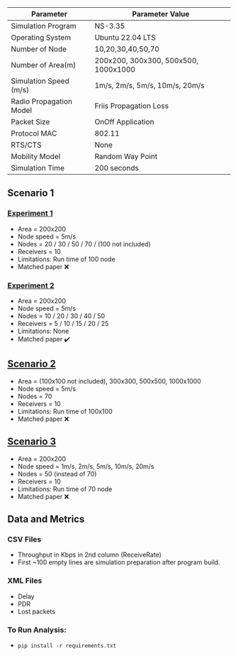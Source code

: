 | Parameter               | Parameter Value                               |
|-------------------------|-----------------------------------------------|
| Simulation Program      | NS-3.35                                       |
| Operating System        | Ubuntu 22.04 LTS                              |
| Number of Node          | 10,20,30,40,50,70                             |
| Number of Area(m)       | 200x200, 300x300, 500x500, 1000x1000          |
| Simulation Speed (m/s)  | 1m/s, 2m/s, 5m/s, 10m/s, 20m/s                |
| Radio Propagation Model | Friis Propagation Loss                        |
| Packet Size             | OnOff Application                             |
| Protocol MAC            | 802.11                                        |
| RTS/CTS                 | None                                          |
| Mobility Model          | Random Way Point                              |
| Simulation Time         | 200 seconds                                   |


## Scenario 1
### [Experiment 1](https://github.com/NickLebel/Comp4203/tree/master/nodes)
- Area       = 200x200
- Node speed = 5m/s
- Nodes      = 20 / 30 / 50 / 70 / (100 not included)
- Receivers  = 10
- Limitations: Run time of 100 node
- Matched paper :x:
### [Experiment 2](https://github.com/NickLebel/Comp4203/tree/master/nodesvsreceivers)
- Area       = 200x200
- Node speed = 5m/s
- Nodes      = 10 / 20 / 30 / 40 / 50
- Receivers  = 5 / 10 / 15 / 20 / 25
- Limitations: None
- Matched paper :heavy_check_mark:


## [Scenario 2](https://github.com/NickLebel/Comp4203/tree/master/area)
- Area       = (100x100 not included), 300x300, 500x500, 1000x1000
- Node speed = 5m/s
- Nodes      = 70
- Receivers  = 10
- Limitations: Run time of 100x100
- Matched paper :x:


## [Scenario 3](https://github.com/NickLebel/Comp4203/tree/master/speed)
- Area       = 200x200
- Node speed = 1m/s, 2m/s, 5m/s, 10m/s, 20m/s
- Nodes      = 50 (instead of 70)
- Receivers  = 10
- Limitations: Run time of 70 node
- Matched paper :x:

## Data and Metrics
### CSV Files
- Throughput in Kbps in 2nd column (ReceiveRate)
- First ~100 empty lines are simulation preparation after program build.

### XML Files
- Delay
- PDR
- Lost packets

### To Run Analysis:
- `pip install -r requirements.txt`
